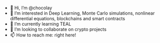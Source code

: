 - 👋 Hi, I’m @chocolay
- 👀 I’m interested in Deep Learning, Monte Carlo simulations, nonlinear differential equations, blockchains and smart contracts
- 🌱 I’m currently learning TEAL
- 💞️ I’m looking to collaborate on crypto projects
- 📫 How to reach me: right here!

<!---
chocolay/chocolay is a ✨ special ✨ repository because its `README.md` (this file) appears on your GitHub profile.
You can click the Preview link to take a look at your changes.
--->
